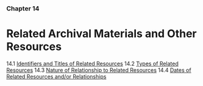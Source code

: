 ### Chapter 14

# Related Archival Materials and Other Resources

14.1   [Identifiers and Titles of Related Resources](#identifiers-and-titles-of-related-resources)
14.2   [Types of Related Resources](#types-of-related-resources)
14.3   [Nature of Relationship to Related Resources](#nature-of-relationship-to-related-resources)
14.4   [Dates of Related Resources and/or Relationships](#dates-of-related-resources-andor-relationships)

